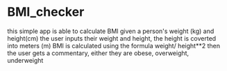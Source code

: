 # BMI_checker
this simple app is able to calculate BMI given a person's weight (kg) and height(cm)
the user inputs their weight and height, the height is coverted into meters (m)
BMI is calculated using the formula weight/ height**2
then the user gets a commentary, either they are obese, overweight, underweight
